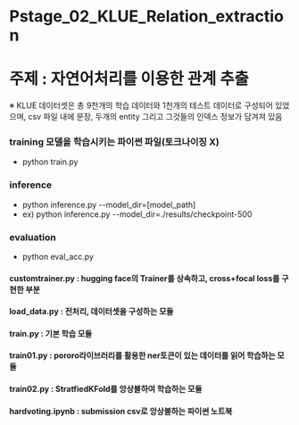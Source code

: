 # Pstage_02_KLUE_Relation_extraction

# 주제 : 자연어처리를 이용한 관계 추출

※ KLUE 데이터셋은 총 9천개의 학습 데이터와 1천개의 테스트 데이터로 구성되어 있었으며, csv 파일 내에 문장, 두개의 entity 그리고 그것들의 인덱스 정보가 담겨져 있음

### training 모델을 학습시키는 파이썬 파일(토크나이징 X)
* python train.py

### inference
* python inference.py --model_dir=[model_path]
* ex) python inference.py --model_dir=./results/checkpoint-500

### evaluation
* python eval_acc.py

#### customtrainer.py : hugging face의 Trainer를 상속하고, cross+focal loss를 구현한 부분
#### load_data.py : 전처리, 데이터셋을 구성하는 모듈
#### train.py : 기본 학습 모듈
#### train01.py : pororo라이브러리를 활용한 ner토큰이 있는 데이터를 읽어 학습하는 모듈
#### train02.py : StratfiedKFold를 앙상블하여 학습하는 모듈
#### hardvoting.ipynb : submission csv로 앙상블하는 파이썬 노트북

